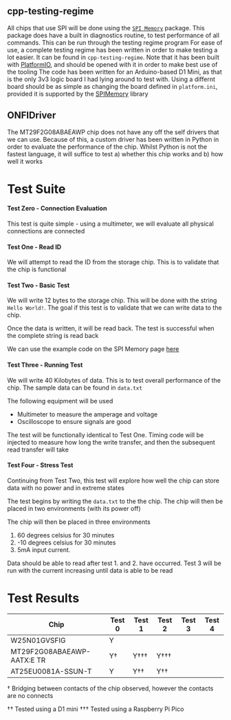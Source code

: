 ## cpp-testing-regime

All chips that use SPI will be done using the [`SPI Memory`](https://github.com/Marzogh/SPIMemory) package. This package does have a built in diagnostics routine, to test performance of all commands. This can be run through the testing regime program
For ease of use, a complete testing regime has been written in order to make testing a lot easier. It can be found in `cpp-testing-regime`. 
Note that it has been built with [PlatformIO](https://platformio.org/), and should be opened with it in order to make best use of the tooling
The code has been written for an Arduino-based D1 Mini, as that is the only 3v3 logic board I had lying around to test with. Using a differnt board should be as simple as changing the board defined in `platform.ini`, provided it is supported by the [SPIMemory](https://github.com/Marzogh/SPIMemory) library

## ONFIDriver

The MT29F2G08ABAEAWP chip does not have any off the self drivers that we can use. Because of this, a custom driver has been written in Python in order to evaluate the performance of the chip. Whilst Python is not the fastest language, it will suffice to test a) whether this chip works and b) how well it works

# Test Suite

#### Test Zero - Connection Evaluation

This test is quite simple - using a multimeter, we will evaluate all physical connections are connected

#### Test One - Read ID

We will attempt to read the ID from the storage chip. This is to validate that the chip is functional

#### Test Two - Basic Test

We will write 12 bytes to the storage chip. This will be done with the string `Hello World!`. The goal if this test is to validate that we can write data to the chip.

Once the data is written, it will be read back. The test is successful when the complete string is read back

We can use the example code on the SPI Memory page [here](https://github.com/Marzogh/SPIMemory/blob/master/examples/readWriteString/readWriteString.ino)

#### Test Three - Running Test

We will write 40 Kilobytes of data. This is to test overall performance of the chip. The sample data can be found in `data.txt`

The following equipment will be used

- Multimeter to measure the amperage and voltage
- Oscilloscope to ensure signals are good

The test will be functionally identical to Test One. Timing code will be injected to measure how long the write transfer, and then the subsequent read transfer will take

#### Test Four - Stress Test

Continuing from Test Two, this test will explore how well the chip can store data with no power and in extreme states

The test begins by writing the `data.txt` to the the chip. The chip will then be placed in two environments (with its power off)

The chip will then be placed in three environments

1. 60 degrees celsius for 30 minutes
2. -10 degrees celsius for 30 minutes
3. 5mA input current.

Data should be able to read after test 1. and 2. have occurred. Test 3 will be run with the current increasing until data is able to be read

# Test Results
| Chip                       | Test 0 | Test 1 | Test 2 | Test 3 | Test 4 |
|----------------------------|--------|--------|--------|--------|--------|
| W25N01GVSFIG               | Y      |        |        |        |        |
| MT29F2G08ABAEAWP-AATX:E TR | Y†     | Y†††   | Y†††   |        |        |
| AT25EU0081A-SSUN-T         | Y      | Y††    | Y††    |        |        |

† Bridging between contacts of the chip observed, however the contacts are no connects

†† Tested using a D1 mini
††† Tested using a Raspberry Pi Pico